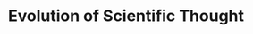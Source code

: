 ---
layout: course-page
title: Evolution of Scientific Thought
instructor:
  - name: Ms. Cheryl Hach
    url: instructional/MsCherylHach
coursename: KAMSC EVOLUTION OF SCIENTIFIC THOUGHT I & II
description: "Designed to explore science through the evolution of major scientific discoveries. Such discoveries include great events in mathematics, chemistry, biology, physics and astronomy and the sequence of scientific thought that made them possible. Readings, discussions and books may include: Germ Theory; The Periodic Table of Elements; Atomic Theory; Evolution; DNA, Biotechnology; Organic Synthesis; Medical Breakthroughs, Emerging Infectious Diseases and other topics."
---